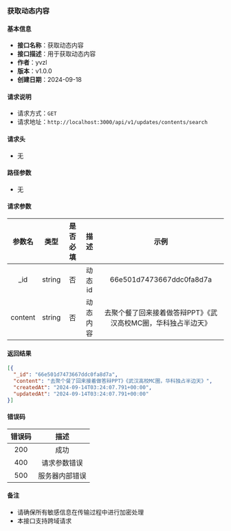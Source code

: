 ### 获取动态内容

#### 基本信息

- **接口名称**：获取动态内容
- **接口描述**：用于获取动态内容
- **作者**：yvzl
- **版本**：v1.0.0
- **创建日期**：2024-09-18

#### 请求说明

- 请求方式：`GET`
- 请求地址：`http://localhost:3000/api/v1/updates/contents/search`

#### 请求头

- 无

#### 路径参数

- 无

#### 请求参数

|   参数名   |   类型   | 是否必填 |  描述  |                示例                 |
|:-------:|:------:|:----:|:----:|:---------------------------------:|
|   _id   | string |  否   | 动态id |     66e501d7473667ddc0fa8d7a      |
| content | string |  否   | 动态内容 | 去聚个餐了回来接着做答辩PPT》《武汉高校MC圈，华科独占半边天》 |

#### 返回结果

```json
[{
  "_id": "66e501d7473667ddc0fa8d7a",
  "content": "去聚个餐了回来接着做答辩PPT》《武汉高校MC圈，华科独占半边天》",
  "createdAt": "2024-09-14T03:24:07.791+00:00",
  "updatedAt": "2024-09-14T03:24:07.791+00:00"
}]
```

#### 错误码

| 错误码 |   描述    |
|:---:|:-------:|
| 200 |   成功    |
| 400 | 请求参数错误  |
| 500 | 服务器内部错误 |

#### 备注

- 请确保所有敏感信息在传输过程中进行加密处理
- 本接口支持跨域请求
